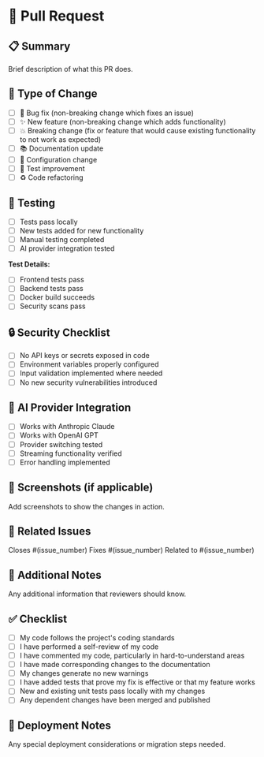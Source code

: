 # 🔄 Pull Request

## 📋 Summary
Brief description of what this PR does.

## 🎯 Type of Change
- [ ] 🐛 Bug fix (non-breaking change which fixes an issue)
- [ ] ✨ New feature (non-breaking change which adds functionality)
- [ ] 💥 Breaking change (fix or feature that would cause existing functionality to not work as expected)
- [ ] 📚 Documentation update
- [ ] 🔧 Configuration change
- [ ] 🧪 Test improvement
- [ ] ♻️ Code refactoring

## 🧪 Testing
- [ ] Tests pass locally
- [ ] New tests added for new functionality
- [ ] Manual testing completed
- [ ] AI provider integration tested

**Test Details:**
- [ ] Frontend tests pass
- [ ] Backend tests pass
- [ ] Docker build succeeds
- [ ] Security scans pass

## 🔒 Security Checklist
- [ ] No API keys or secrets exposed in code
- [ ] Environment variables properly configured
- [ ] Input validation implemented where needed
- [ ] No new security vulnerabilities introduced

## 🤖 AI Provider Integration
- [ ] Works with Anthropic Claude
- [ ] Works with OpenAI GPT
- [ ] Provider switching tested
- [ ] Streaming functionality verified
- [ ] Error handling implemented

## 📸 Screenshots (if applicable)
Add screenshots to show the changes in action.

## 🔗 Related Issues
Closes #(issue_number)
Fixes #(issue_number)
Related to #(issue_number)

## 📝 Additional Notes
Any additional information that reviewers should know.

## ✅ Checklist
- [ ] My code follows the project's coding standards
- [ ] I have performed a self-review of my code
- [ ] I have commented my code, particularly in hard-to-understand areas
- [ ] I have made corresponding changes to the documentation
- [ ] My changes generate no new warnings
- [ ] I have added tests that prove my fix is effective or that my feature works
- [ ] New and existing unit tests pass locally with my changes
- [ ] Any dependent changes have been merged and published

## 🚀 Deployment Notes
Any special deployment considerations or migration steps needed.
